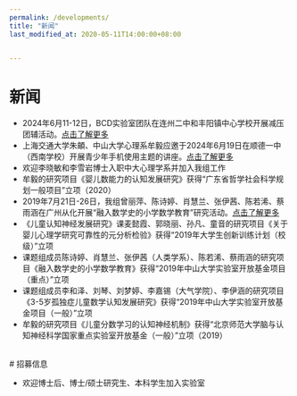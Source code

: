 ```yaml
---
permalink: /developments/
title: "新闻"
last_modified_at: 2020-05-11T14:00:00+08:00


---
```


# 新闻
-  2024年6月11-12日，BCD实验室团队在连州二中和丰阳镇中心学校开展减压团辅活动。[点击了解更多](https://mp.weixin.qq.com/s/tqinVrX3oNFNjAcJHQMC-g)
- 上海交通大学朱頔、中山大学心理系牟毅应邀于2024年6月19日在顺德一中（西南学校）开展青少年手机使用主题的讲座。[点击了解更多](https://bcdlabsysu.github.io/bcdlabsysu/news/2019-07-27/)
- 欢迎李晓敏和李雪岩博士入职中大心理学系并加入我组工作
- 牟毅的研究项目《婴儿数能力的认知发展研究》获得“广东省哲学社会科学规划一般项目”立项（2020）
- 2019年7月21日-26日，我组曾丽萍、陈诗婷、肖慧兰、张伊茜、陈若浠、蔡雨涵在广州从化开展“融入数学史的小学数学教育”研究活动。[点击了解更多](https://bcdlabsysu.github.io/bcdlabsysu/news/2019-07-27/)
- 《儿童认知神经发展研究》课麦懿霞、郭晓丽、孙凡、童音的研究项目《关于婴儿心理学研究可靠性的元分析检验》获得“2019年大学生创新训练计划（校级）”立项
- 课题组成员陈诗婷、肖慧兰、张伊茜（人类学系）、陈若浠、蔡雨涵的研究项目《融入数学史的小学数学教育》获得“2019年中山大学实验室开放基金项目（重点）”立项
- 课题组成员李和泽、刘琴、刘梦婷、李嘉锡（大气学院）、李伊涵的研究项目《3-5岁孤独症儿童数学认知发展研究》获得“2019年中山大学实验室开放基金项目（一般）”立项
- 牟毅的研究项目《儿童分数学习的认知神经机制》获得“北京师范大学脑与认知神经科学国家重点实验室开放基金（一般）”立项（2019）


<br>
# 招募信息

- 欢迎博士后、博士/硕士研究生、本科学生加入实验室

